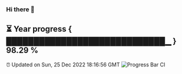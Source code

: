 ### Hi there 👋
⏳ Year progress { █████████████████████████████▁ } 98.29 %
---
⏰ Updated on Sun, 25 Dec 2022 18:16:56 GMT
![Progress Bar CI](https://github.com/liununu/liununu/workflows/Progress%20Bar%20CI/badge.svg)
